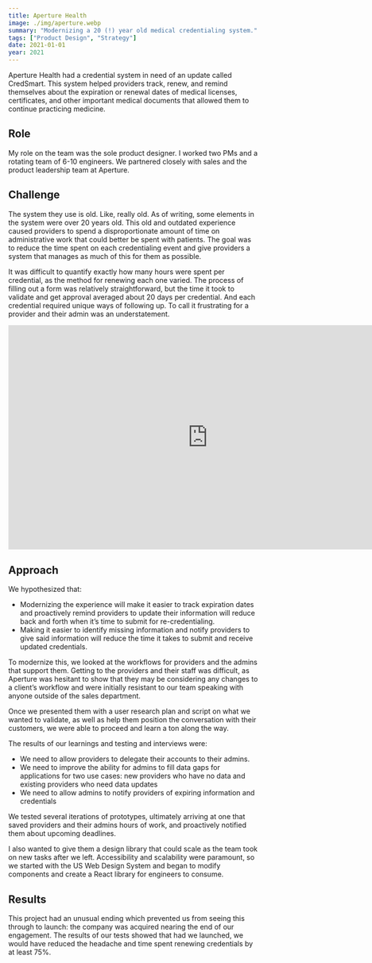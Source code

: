 ```yaml
---
title: Aperture Health
image: ./img/aperture.webp
summary: "Modernizing a 20 (!) year old medical credentialing system."
tags: ["Product Design", "Strategy"]
date: 2021-01-01
year: 2021
---
```


Aperture Health had a credential system in need of an update called CredSmart. This system helped providers track, renew, and remind themselves about the expiration or renewal dates of medical licenses, certificates, and other important medical documents that allowed them to continue practicing medicine.

## Role
My role on the team was the sole product designer. I worked two PMs and a rotating team of 6-10 engineers. We partnered closely with sales and the product leadership team at Aperture.


## Challenge
The system they use is old. Like, really old. As of writing, some elements in the system were over 20 years old. This old and outdated experience caused providers to spend a disproportionate amount of time on administrative work that could better be spent with patients. The goal was to reduce the time spent on each credentialing event and give providers a system that manages as much of this for them as possible.

It was difficult to quantify exactly how many hours were spent per credential, as the method for renewing each one varied. The process of filling out a form was relatively straightforward, but the time it took to validate and get approval averaged about 20 days per credential. And each credential required unique ways of following up. To call it frustrating for a provider and their admin was an understatement.


<iframe style="border: 1px solid rgba(0, 0, 0, 0.1);" width="800" height="450" src="https://www.figma.com/embed?embed_host=share&url=https%3A%2F%2Fwww.figma.com%2Fproto%2F1IFNLnZ7srjlc5PKpu3Pyk%2FProvider-Portal%3Fpage-id%3D212%253A0%26type%3Ddesign%26node-id%3D529-12230%26viewport%3D1227%252C157%252C0.07%26t%3DfmW8mt8dIU92lMpj-1%26scaling%3Dscale-down%26mode%3Ddesign" allowfullscreen></iframe>

## Approach

We hypothesized that:

- Modernizing the experience will make it easier to track expiration dates and proactively remind providers to update their information will reduce back and forth when it’s time to submit for re-credentialing.
- Making it easier to identify missing information and notify providers to give said information will reduce the time it takes to submit and receive updated credentials.

To modernize this, we looked at the workflows for providers and the admins that support them. Getting to the providers and their staff was difficult, as Aperture was hesitant to show that they may be considering any changes to a client’s workflow and were initially resistant to our team speaking with anyone outside of the sales department.

Once we presented them with a user research plan and script on what we wanted to validate, as well as help them position the conversation with their customers, we were able to proceed and learn a ton along the way.

The results of our learnings and testing and interviews were:

- We need to allow providers to delegate their accounts to their admins.
- We need to improve the ability for admins to fill data gaps for applications for two use cases: new providers who have no data and existing providers who need data updates
- We need to allow admins to notify providers of expiring information and credentials

We tested several iterations of prototypes, ultimately arriving at one that saved providers and their admins hours of work, and proactively notified them about upcoming deadlines.

I also wanted to give them a design library that could scale as the team took on new tasks after we left. Accessibility and scalability were paramount, so we started with the US Web Design System and began to modify components and create a React library for engineers to consume.

## Results

This project had an unusual ending which prevented us from seeing this through to launch: the company was acquired nearing the end of our engagement. The results of our tests showed that had we launched, we would have reduced the headache and time spent renewing credentials by at least 75%.